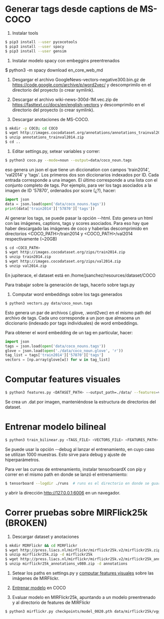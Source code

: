 Generar tags desde captions de MS-COCO
=======================================

1. Instalar tools

```sh
$ pip3 install --user pycocotools
$ pip3 install --user spacy
$ pip3 install --user gensim
```

1. Instalar modelo spacy con embeggins preentrenados

$ python3 -m spacy download en_core_web_md

1. Desgargar el archivo GoogleNews-vectors-negative300.bin.gz de
https://code.google.com/archive/p/word2vec/ y descomprimilo en el directorio del
proyecto (o crear symlink).

1. Descargar el archivo wiki-news-300d-1M.vec.zip de
https://fasttext.cc/docs/en/english-vectors y descomprimilo en el directorio del
proyecto (o crear symlink).

1. Descargar anotaciones de MS-COCO.

```sh
$ mkdir -p COCO; cd COCO
$ wget http://images.cocodataset.org/annotations/annotations_trainval2014.zip
$ unzip annotations_trainval2014.zip
$ cd ..
```

1. Editar settings.py, setear variables y correr:

```sh
$ python3 coco.py --mode=noun --output=data/coco_noun.tags
```

eso genera un json el que tiene un diccionation con campos 'train2014',
'val2014' y 'tags'.  Los primeros dos son diccionarios indexados por ID. Cada
entrada corresponde a una imagen. El último corresponde a una lista con el
conjunto completo de tags. Por ejemplo, para ver los tags asociados a la imagen
de ID '57870', ordenados por score (¿?), hacer:

```python
import json
data = json.load(open('data/coco_nouns.tags'))
print(data['train2014']['57870']['tags'])
```

Al generar los tags, se puede pasar la opción --html. Esto genera un html con
las imágenes, captions, tags y scores asociados. Para eso hay que haber
descargado las imágenes de coco y haberlas descomprimido en directorios
\<COCO_PATH\>/train2014 y \<COCO_PATH\>/val2014 respectivamente (~20GB)

```sh
$ cd <COCO_PATH>
$ wget http://images.cocodataset.org/zips/train2014.zip
$ unzip train2014.zip
$ wget http://images.cocodataset.org/zips/val2014.zip
$ unzip val2014.zip
```

En jupiterace, el dataset está en /home/jsanchez/resources/dataset/COCO

Para trabajar sobre la generación de tags, hacerlo sobre tags.py

1. Computar word embeddings sobre los tags generados

```sh
$ python3 vectors.py data/coco_noun.tags
```

Esto genera un par de archivos (.glove, .word2vec) en el mismo path del archivo
de tags. Cada uno corresponde a un json que almacena un diccionario (indexado
por tags individuales) de word embeddings.

Para obtener el word embedding de un tag en particular, hacer:

```python
import json
tags = json.load(open('data/coco_nouns.tags'))
glove = json.load(open('./data/coco_noun.glove', 'r'))
tag_list = tags['train2014']['57870']['tags']
vectors = [np.array(glove[w]) for w in tag_list]
```

Computar features visuales
==========================

```sh
$ python3 features.py <DATASET_PATH> --output_path=./data/ --features=vgg16
```

Se crea un .dat por imagen, manteniéndose la estructura de directorios del
dataset.


Entrenar modelo bilineal
========================

```sh
$ python3 train_bilinear.py <TAGS_FILE> <VECTORS_FILE> <FEATURES_PATH> --batch_size=16 --learning_rate=1e-4
```

Se puede usar la opción --debug al lanzar el entrenamiento, en cuyo caso se
utilizan 1000 muestras. Esto sirve para debug y ajuste de hiperparámetros.

Para ver las curvas de entrenamiento, instalar tensorboardX con pip y correr en
el mismo path en donde se lanzó el entrenamiento:

```sh
$ tensorboard --logdir ./runs  # runs es el directorio en donde se guardan los logs
```

y abrir la dirección http://127.0.0.1:6006 en un navegador.


Correr pruebas sobre MIRFlick25k (BROKEN)
================================

1. Descargar dataset y anotaciones

```sh
$ mkdir MIRFlickr && cd MIRFlickr
$ wget http://press.liacs.nl/mirflickr/mirflickr25k.v2/mirflickr25k.zip
$ unzip mirflickr25k.zip -d mirflickr25k
$ wget http://press.liacs.nl/mirflickr/mirflickr25k.v2/mirflickr25k_annotations_v080.zip
$ unzip mirflickr25k_annotations_v080.zip -d annotations
```

1. Setear los paths en settings.py y [computar features visuales](#computar-features-visuales) sobre las imágenes de MIRFlickr.

1. [Entrenar modelo](#entrenar-modelo-bilineal) en COCO

1. Evaluar modelo en MIRFlickr25k, apuntando a un modelo preentrenado y al directorio de features de MIRFlickr

```sh
$ python3 mirflickr.py checkpoints/model_0020.pth data/mirflickr25k/vgg16/
```